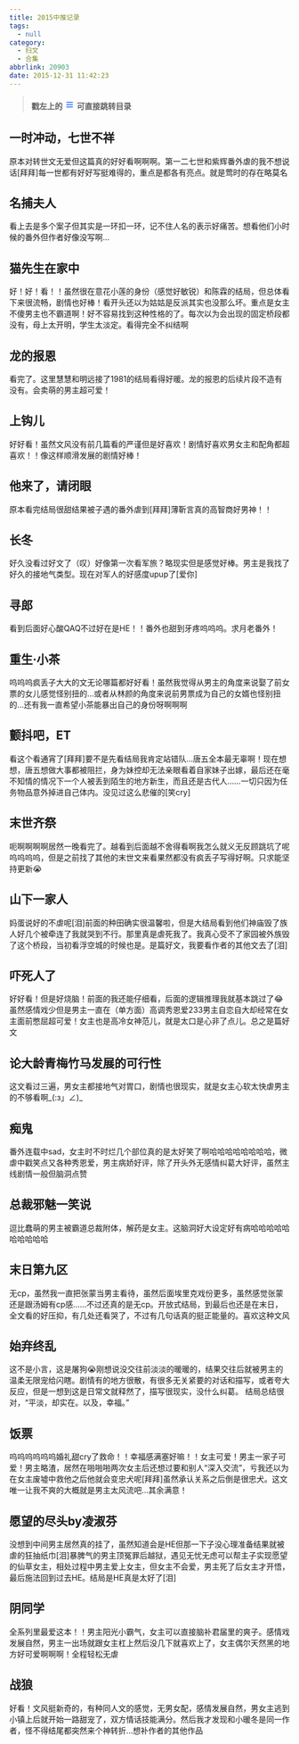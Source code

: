 ```yaml
---
title: 2015中推记录
tags:
  - null
category:
  - 扫文
  - 合集
abbrlink: 20903
date: 2015-12-31 11:42:23
---
```

<meta name="referrer" content="no-referrer" />

<!-- more -->

> **戳左上的<font color=#3374FF size=5> ≡ </font>可直接跳转目录**

## 一时冲动，七世不祥
原本对转世文无爱但这篇真的好好看啊啊啊。第一二七世和紫辉番外虐的我不想说话[拜拜]每一世都有好好写挺难得的，重点是都各有亮点。就是莺时的存在略莫名 ​​​​

## 名捕夫人
看上去是多个案子但其实是一环扣一环，记不住人名的表示好痛苦。想看他们小时候的番外但作者好像没写啊… ​​​​

## 猫先生在家中
好！好！看！！虽然很在意花小莲的身份（感觉好敏锐）和陈霖的结局，但总体看下来很流畅，剧情也好棒！看开头还以为姑姑是反派其实也没那么坏。重点是女主不傻男主也不霸道啊！好不容易找到这种性格的了。每次以为会出现的固定桥段都没有，母上太开明，学生太淡定。看得完全不纠结啊 ​​​​

## 龙的报恩
看完了。这里慧慧和明远接了1981的结局看得好暖。龙的报恩的后续片段不造有没有。会卖萌的男主超可爱！ ​​​​

## 上钩儿
好好看！虽然文风没有前几篇看的严谨但是好喜欢！剧情好喜欢男女主和配角都超喜欢！！像这样顺滑发展的剧情好棒！ ​​​​

## 他来了，请闭眼
原本看完结局很甜结果被子遇的番外虐到[拜拜]薄靳言真的高智商好男神！！ ​​​​

## 长冬
好久没看过好文了（叹）好像第一次看军旅？略现实但是感觉好棒。男主是我找了好久的接地气类型。现在对军人的好感度upup了[爱你] ​​​​

## 寻郎
看到后面好心酸QAQ不过好在是HE！！番外也甜到牙疼呜呜呜。求月老番外！ ​​​​

## 重生·小茶
呜呜呜疯丢子大大的文无论哪篇都好好看！虽然我觉得从男主的角度来说娶了前女票的女儿感觉怪别扭的…或者从林颜的角度来说前男票成为自己的女婿也怪别扭的…还有我一直希望小茶能暴出自己的身份呀啊啊啊 ​​​​

## 颤抖吧，ET
看这个看通宵了[拜拜]要不是先看结局我肯定站错队…唐五全本最无辜啊！现在想想，唐五想做大事都被阻拦，身为妹控却无法亲眼看着自家妹子出嫁，最后还在毫不知情的情况下一个人被丢到陌生的地方新生，而且还是古代人……一切只因为任务物品意外掉进自己体内。没见过这么悲催的[笑cry] ​​​​

## 末世齐祭
呃啊啊啊啊居然一晚看完了。越看到后面越不舍得看啊我怎么就义无反顾跳坑了呢呜呜呜呜，但是之前找了其他的末世文来看果然都没有疯丢子写得好啊。只求能坚持更新😭 ​​​​

## 山下一家人
妈蛋说好的不虐呢[泪]前面的种田确实很温馨啦，但是大结局看到他们神庙毁了族人好几个被牵连了我就哭到不行。那里真是虐死我了。我真心受不了家园被外族毁了这个桥段，当初看浮空城的时候也是。是篇好文，我要看作者的其他文去了[泪] ​​​​

## 吓死人了
好好看！但是好烧脑！前面的我还能仔细看，后面的逻辑推理我就基本跳过了😂虽然感情戏少但是男主一直在（单方面）高调秀恩爱233男主自恋自大却经常在女主面前憋屈超可爱！女主也是高冷女神范儿，就是太口是心非了点儿。总之是篇好文 ​​​​

## 论大龄青梅竹马发展的可行性
这文看过三遍，男女主都接地气对胃口，剧情也很现实，就是女主心软太快虐男主的不够看啊_(:з」∠)_ ​​​​

## 痴鬼
番外连载中sad，女主时不时烂几个部位真的是太好笑了啊哈哈哈哈哈哈哈哈，微虐中戳笑点又各种秀恩爱，男主病娇好评，除了开头外无感情纠葛大好评，虽然主线剧情一般但脑洞点赞 ​​​​

## 总裁邪魅一笑说
逗比蠢萌的男主被霸道总裁附体，解药是女主。这脑洞好大设定好有病哈哈哈哈哈哈哈哈哈哈 ​​​​

## 末日第九区
无cp，虽然我一直把张蒙当男主看待，虽然后面埃里克戏份更多，虽然感觉张蒙还是跟汤姆有cp感……不过还真的是无cp。开放式结局，到最后也还是在末日，全文看的好压抑，有几处还看哭了，不过有几句话真的挺正能量的。喜欢这种文风 ​​​​

## 始弃终乱
这不是小言，这是屠狗😭刚想说没交往前淡淡的暖暖的，结果交往后就被男主的温柔无限宠给闪瞎。剧情有的地方很散，有很多无关紧要的对话和描写，或者夸大反应，但是一想到这是日常文就释然了，描写很现实，没什么纠葛。
结局总结很对，“平淡，却实在。以及，幸福。” ​​​​

## 饭票
呜呜呜呜呜呜婚礼甜cry了救命！！幸福感满塞好嘛！！女主可爱！男主一家子可爱！男主略渣，居然在啪啪啪两次女主后还想过要和别人“深入交流”，亏我还以为在女主废墟中救他之后他就会变忠犬呢[拜拜]虽然承认关系之后倒是很忠犬。这文唯一让我不爽的大概就是男主太风流吧…其余满意！ ​​​​

## 愿望的尽头by凌淑芬
没想到中间男主居然真的挂了，虽然知道会是HE但那一下子没心理准备结果就被虐的狂抽纸巾[泪]暴脾气的男主顶冤罪后越狱，遇见无忧无虑可以帮主子实现愿望的仙草女主，相处过程中男主爱上女主，但女主不会爱，男主死了后女主才开悟，最后施法回到过去HE。结局是HE真是太好了[泪] ​​​​

## 阴同学
全系列里最爱这本！！男主阳光小霸气，女主可以直接脑补君届里的爽子。感情戏发展自然，男主一出场就跟女主杠上然后没几下就喜欢上了，女主偶尔天然黑的地方好可爱啊啊啊！全程轻松无虐 ​​​​

## 战狼
好看！文风挺新奇的，有种同人文的感觉，无男女配，感情发展自然，男女主逃到小镇上后就开始一路甜宠了，双方情话技能满分。然后我才发现和小暖冬是同一作者，怪不得结尾都突然来个神转折…想补作者的其他作品
